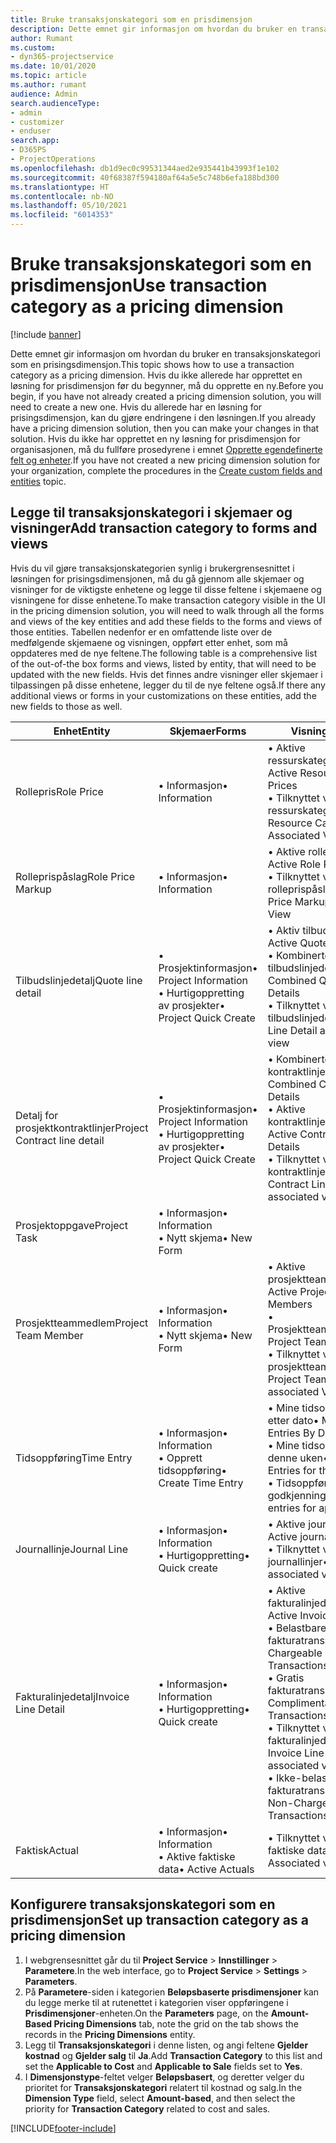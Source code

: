 ```yaml
---
title: Bruke transaksjonskategori som en prisdimensjon
description: Dette emnet gir informasjon om hvordan du bruker en transaksjonskategori som en prisingsdimensjon.
author: Rumant
ms.custom:
- dyn365-projectservice
ms.date: 10/01/2020
ms.topic: article
ms.author: rumant
audience: Admin
search.audienceType:
- admin
- customizer
- enduser
search.app:
- D365PS
- ProjectOperations
ms.openlocfilehash: db1d9ec0c99531344aed2e935441b43993f1e102
ms.sourcegitcommit: 40f68387f594180af64a5e5c748b6efa188bd300
ms.translationtype: HT
ms.contentlocale: nb-NO
ms.lasthandoff: 05/10/2021
ms.locfileid: "6014353"
---
```

# <a name="use-transaction-category-as-a-pricing-dimension"></a><span data-ttu-id="f7543-103">Bruke transaksjonskategori som en prisdimensjon</span><span class="sxs-lookup"><span data-stu-id="f7543-103">Use transaction category as a pricing dimension</span></span>

[!include [banner](../includes/psa-now-project-operations.md)]

<span data-ttu-id="f7543-104">Dette emnet gir informasjon om hvordan du bruker en transaksjonskategori som en prisingsdimensjon.</span><span class="sxs-lookup"><span data-stu-id="f7543-104">This topic shows how to use a transaction category as a pricing dimension.</span></span> <span data-ttu-id="f7543-105">Hvis du ikke allerede har opprettet en løsning for prisdimensjon før du begynner, må du opprette en ny.</span><span class="sxs-lookup"><span data-stu-id="f7543-105">Before you begin, if you have not already created a pricing dimension solution, you will need to create a new one.</span></span> <span data-ttu-id="f7543-106">Hvis du allerede har en løsning for prisingsdimensjon, kan du gjøre endringene i den løsningen.</span><span class="sxs-lookup"><span data-stu-id="f7543-106">If you already have a pricing dimension solution, then you can make your changes in that solution.</span></span> <span data-ttu-id="f7543-107">Hvis du ikke har opprettet en ny løsning for prisdimensjon for organisasjonen, må du fullføre prosedyrene i emnet [Opprette egendefinerte felt og enheter](create-custom-fields-entities.md).</span><span class="sxs-lookup"><span data-stu-id="f7543-107">If you have not created a new pricing dimension solution for your organization, complete the procedures in the [Create custom fields and entities](create-custom-fields-entities.md) topic.</span></span>

## <a name="add-transaction-category-to-forms-and-views"></a><span data-ttu-id="f7543-108">Legge til transaksjonskategori i skjemaer og visninger</span><span class="sxs-lookup"><span data-stu-id="f7543-108">Add transaction category to forms and views</span></span>
<span data-ttu-id="f7543-109">Hvis du vil gjøre transaksjonskategorien synlig i brukergrensesnittet i løsningen for prisingsdimensjonen, må du gå gjennom alle skjemaer og visninger for de viktigste enhetene og legge til disse feltene i skjemaene og visningene for disse enhetene.</span><span class="sxs-lookup"><span data-stu-id="f7543-109">To make transaction category visible in the UI in the pricing dimension solution, you will need to walk through all the forms and views of the key entities and add these fields to the forms and views of those entities.</span></span>
<span data-ttu-id="f7543-110">Tabellen nedenfor er en omfattende liste over de medfølgende skjemaene og visningen, oppført etter enhet, som må oppdateres med de nye feltene.</span><span class="sxs-lookup"><span data-stu-id="f7543-110">The following table is a comprehensive list of the out-of-the box forms and views, listed by entity, that will need to be updated with the new fields.</span></span> <span data-ttu-id="f7543-111">Hvis det finnes andre visninger eller skjemaer i tilpassingen på disse enhetene, legger du til de nye feltene også.</span><span class="sxs-lookup"><span data-stu-id="f7543-111">If there any additional views or forms in your customizations on these entities, add the new fields to those as well.</span></span>

|  <span data-ttu-id="f7543-112">Enhet</span><span class="sxs-lookup"><span data-stu-id="f7543-112">Entity</span></span>        | <span data-ttu-id="f7543-113">Skjemaer</span><span class="sxs-lookup"><span data-stu-id="f7543-113">Forms</span></span>     |<span data-ttu-id="f7543-114">Visninger</span><span class="sxs-lookup"><span data-stu-id="f7543-114">Views</span></span>        |
| ------------------------------|---------------------------------|----------------------------------|
|  <span data-ttu-id="f7543-115">Rollepris</span><span class="sxs-lookup"><span data-stu-id="f7543-115">Role Price</span></span>|<span data-ttu-id="f7543-116">• Informasjon</span><span class="sxs-lookup"><span data-stu-id="f7543-116">• Information</span></span> |<span data-ttu-id="f7543-117">• Aktive ressurskategoripriser</span><span class="sxs-lookup"><span data-stu-id="f7543-117">• Active Resource Category Prices</span></span><br> <span data-ttu-id="f7543-118">• Tilknyttet visning for ressurskategoripriser</span><span class="sxs-lookup"><span data-stu-id="f7543-118">• Resource Category Price Associated View</span></span>|
|  <span data-ttu-id="f7543-119">Rolleprispåslag</span><span class="sxs-lookup"><span data-stu-id="f7543-119">Role Price Markup</span></span>|<span data-ttu-id="f7543-120">• Informasjon</span><span class="sxs-lookup"><span data-stu-id="f7543-120">• Information</span></span>|<span data-ttu-id="f7543-121">• Aktive rolleprispåslag</span><span class="sxs-lookup"><span data-stu-id="f7543-121">• Active Role Price Markup</span></span><br><span data-ttu-id="f7543-122">• Tilknyttet visning for rolleprispåslag</span><span class="sxs-lookup"><span data-stu-id="f7543-122">• Role Price Markup Associated View</span></span>|
|  <span data-ttu-id="f7543-123">Tilbudslinjedetalj</span><span class="sxs-lookup"><span data-stu-id="f7543-123">Quote line detail</span></span>|<span data-ttu-id="f7543-124">• Prosjektinformasjon</span><span class="sxs-lookup"><span data-stu-id="f7543-124">• Project Information</span></span><br><span data-ttu-id="f7543-125">• Hurtigoppretting av prosjekter</span><span class="sxs-lookup"><span data-stu-id="f7543-125">• Project Quick Create</span></span>|<span data-ttu-id="f7543-126">• Aktiv tilbudslinjedetalj</span><span class="sxs-lookup"><span data-stu-id="f7543-126">• Active Quote Line Detail</span></span><br><span data-ttu-id="f7543-127">• Kombinerte tilbudslinjedetaljer</span><span class="sxs-lookup"><span data-stu-id="f7543-127">• Combined Quote Line Details</span></span><br><span data-ttu-id="f7543-128">• Tilknyttet visning for tilbudslinjedetaljer</span><span class="sxs-lookup"><span data-stu-id="f7543-128">• Quote Line Detail associated view</span></span>|
|  <span data-ttu-id="f7543-129">Detalj for prosjektkontraktlinjer</span><span class="sxs-lookup"><span data-stu-id="f7543-129">Project Contract line detail</span></span>|<span data-ttu-id="f7543-130">• Prosjektinformasjon</span><span class="sxs-lookup"><span data-stu-id="f7543-130">• Project Information</span></span><br><span data-ttu-id="f7543-131">• Hurtigoppretting av prosjekter</span><span class="sxs-lookup"><span data-stu-id="f7543-131">• Project Quick Create</span></span>|<span data-ttu-id="f7543-132">• Kombinerte kontraktlinjedetaljer</span><span class="sxs-lookup"><span data-stu-id="f7543-132">• Combined Contract line Details</span></span><br><span data-ttu-id="f7543-133">• Aktive kontraktlinjedetaljer</span><span class="sxs-lookup"><span data-stu-id="f7543-133">• Active Contract Line Details</span></span><br><span data-ttu-id="f7543-134">• Tilknyttet visning for kontraktlinjedetaljer</span><span class="sxs-lookup"><span data-stu-id="f7543-134">• Contract Line Detail associated view</span></span>|
|  <span data-ttu-id="f7543-135">Prosjektoppgave</span><span class="sxs-lookup"><span data-stu-id="f7543-135">Project Task</span></span>|<span data-ttu-id="f7543-136">• Informasjon</span><span class="sxs-lookup"><span data-stu-id="f7543-136">• Information</span></span><br><span data-ttu-id="f7543-137">• Nytt skjema</span><span class="sxs-lookup"><span data-stu-id="f7543-137">• New Form</span></span>||
|  <span data-ttu-id="f7543-138">Prosjektteammedlem</span><span class="sxs-lookup"><span data-stu-id="f7543-138">Project Team Member</span></span>|<span data-ttu-id="f7543-139">• Informasjon</span><span class="sxs-lookup"><span data-stu-id="f7543-139">• Information</span></span><br><span data-ttu-id="f7543-140">• Nytt skjema</span><span class="sxs-lookup"><span data-stu-id="f7543-140">• New Form</span></span>|<span data-ttu-id="f7543-141">• Aktive prosjektteammedlemmer</span><span class="sxs-lookup"><span data-stu-id="f7543-141">• Active Project Team Members</span></span><br><span data-ttu-id="f7543-142">• Prosjektteammedlemmer</span><span class="sxs-lookup"><span data-stu-id="f7543-142">• Project Team Members</span></span><br><span data-ttu-id="f7543-143">• Tilknyttet visning for prosjektteammedlemmer</span><span class="sxs-lookup"><span data-stu-id="f7543-143">• Project Team members associated View</span></span>|
|  <span data-ttu-id="f7543-144">Tidsoppføring</span><span class="sxs-lookup"><span data-stu-id="f7543-144">Time Entry</span></span>|<span data-ttu-id="f7543-145">• Informasjon</span><span class="sxs-lookup"><span data-stu-id="f7543-145">• Information</span></span><br><span data-ttu-id="f7543-146">• Opprett tidsoppføring</span><span class="sxs-lookup"><span data-stu-id="f7543-146">• Create Time Entry</span></span>|<span data-ttu-id="f7543-147">• Mine tidsoppføringer etter dato</span><span class="sxs-lookup"><span data-stu-id="f7543-147">• My Time Entries By Date</span></span><br><span data-ttu-id="f7543-148">• Mine tidsoppføringer for denne uken</span><span class="sxs-lookup"><span data-stu-id="f7543-148">• My time Entries for this week</span></span><br><span data-ttu-id="f7543-149">• Tidsoppføringer for godkjenning</span><span class="sxs-lookup"><span data-stu-id="f7543-149">• Time entries for approval</span></span>|
|  <span data-ttu-id="f7543-150">Journallinje</span><span class="sxs-lookup"><span data-stu-id="f7543-150">Journal Line</span></span>|<span data-ttu-id="f7543-151">• Informasjon</span><span class="sxs-lookup"><span data-stu-id="f7543-151">• Information</span></span><br><span data-ttu-id="f7543-152">• Hurtigoppretting</span><span class="sxs-lookup"><span data-stu-id="f7543-152">• Quick create</span></span>|<span data-ttu-id="f7543-153">• Aktive journallinjer</span><span class="sxs-lookup"><span data-stu-id="f7543-153">• Active journal lines</span></span><br><span data-ttu-id="f7543-154">• Tilknyttet visning for journallinjer</span><span class="sxs-lookup"><span data-stu-id="f7543-154">• Journal Line associated view</span></span>|
|  <span data-ttu-id="f7543-155">Fakturalinjedetalj</span><span class="sxs-lookup"><span data-stu-id="f7543-155">Invoice Line Detail</span></span>|<span data-ttu-id="f7543-156">• Informasjon</span><span class="sxs-lookup"><span data-stu-id="f7543-156">• Information</span></span><br><span data-ttu-id="f7543-157">• Hurtigoppretting</span><span class="sxs-lookup"><span data-stu-id="f7543-157">• Quick create</span></span>|<span data-ttu-id="f7543-158">• Aktive fakturalinjedetaljer</span><span class="sxs-lookup"><span data-stu-id="f7543-158">• Active Invoice Line Details</span></span><br><span data-ttu-id="f7543-159">• Belastbare fakturatransaksjoner</span><span class="sxs-lookup"><span data-stu-id="f7543-159">• Chargeable Invoice Transactions</span></span><br><span data-ttu-id="f7543-160">• Gratis fakturatransaksjoner</span><span class="sxs-lookup"><span data-stu-id="f7543-160">• Complimentary Invoice Transactions</span></span><br><span data-ttu-id="f7543-161">• Tilknyttet visning for fakturalinjedetaljer</span><span class="sxs-lookup"><span data-stu-id="f7543-161">• Invoice Line Detail associated view</span></span><br><span data-ttu-id="f7543-162">• Ikke-belastbare fakturatransaksjoner</span><span class="sxs-lookup"><span data-stu-id="f7543-162">• Non-Chargeable Invoice Transactions</span></span>|
|  <span data-ttu-id="f7543-163">Faktisk</span><span class="sxs-lookup"><span data-stu-id="f7543-163">Actual</span></span>|<span data-ttu-id="f7543-164">• Informasjon</span><span class="sxs-lookup"><span data-stu-id="f7543-164">• Information</span></span><br><span data-ttu-id="f7543-165">• Aktive faktiske data</span><span class="sxs-lookup"><span data-stu-id="f7543-165">• Active Actuals</span></span>|<span data-ttu-id="f7543-166">• Tilknyttet visning for faktiske data</span><span class="sxs-lookup"><span data-stu-id="f7543-166">• Actual Associated view</span></span>|

## <a name="set-up-transaction-category-as-a-pricing-dimension"></a><span data-ttu-id="f7543-167">Konfigurere transaksjonskategori som en prisdimensjon</span><span class="sxs-lookup"><span data-stu-id="f7543-167">Set up transaction category as a pricing dimension</span></span>

1. <span data-ttu-id="f7543-168">I webgrensesnittet går du til **Project Service** > **Innstillinger** > **Parametere**.</span><span class="sxs-lookup"><span data-stu-id="f7543-168">In the web interface, go to **Project Service** > **Settings** > **Parameters**.</span></span> 
2. <span data-ttu-id="f7543-169">På **Parametere**-siden i kategorien **Beløpsbaserte prisdimensjoner** kan du legge merke til at rutenettet i kategorien viser oppføringene i **Prisdimensjoner**-enheten.</span><span class="sxs-lookup"><span data-stu-id="f7543-169">On the **Parameters** page, on the **Amount-Based Pricing Dimensions** tab, note the grid on the tab shows the records in the **Pricing Dimensions** entity.</span></span>
3. <span data-ttu-id="f7543-170">Legg til **Transaksjonskategori** i denne listen, og angi feltene **Gjelder kostnad** og **Gjelder salg** til **Ja**.</span><span class="sxs-lookup"><span data-stu-id="f7543-170">Add **Transaction Category** to this list and set the **Applicable to Cost** and **Applicable to Sale** fields set to **Yes**.</span></span>
4. <span data-ttu-id="f7543-171">I **Dimensjonstype**-feltet velger **Beløpsbasert**, og deretter velger du prioritet for **Transaksjonskategori** relatert til kostnad og salg.</span><span class="sxs-lookup"><span data-stu-id="f7543-171">In the **Dimension Type** field, select **Amount-based**, and then select the priority for **Transaction Category** related to cost and sales.</span></span>


[!INCLUDE[footer-include](../includes/footer-banner.md)]